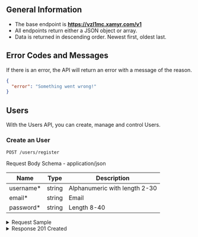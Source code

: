 ## General Information

- The base endpoint is **https://vzl1mc.xamyr.com/v1**
- All endpoints return either a JSON object or array.
- Data is returned in descending order. Newest first, oldest last.

## Error Codes and Messages

If there is an error, the API will return an error with a message of the reason.

```json
{
  "error": "Something went wrong!"
}
```

## Users

With the Users API, you can create, manage and control Users.

### Create an User

`POST /users/register`

Request Body Schema - application/json

| Name       | Type   | Description                   |
| ---------- | ------ | ----------------------------- |
| username\* | string | Alphanumeric with length 2-30 |
| email\*    | string | Email                         |
| password\* | string | Length 8-40                   |

<details><summary>Request Sample</summary>

```json
{
  "username": "veroxyle",
  "email": "admin@veroxyle.com",
  "password": "@VeroXyle123"
}
```

</details>

<details><summary>Response 201 Created</summary>

```json
{
  "username": "veroxyle",
  "email": "admin@veroxyle.com"
}
```

</details>

